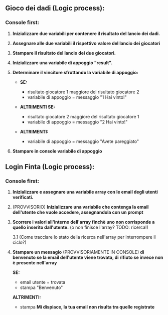 ## Gioco dei dadi (Logic process):
### Console first:
1. **Inizializzare due variabili per contenere il risultato del lancio dei dadi.**

1. **Assegnare alle due variabili il rispettivo valore del lancio dei giocatori**

1. **Stampare il risultato del lancio dei due giocatori.**

1. **Inizializzare una variabile di appoggio "result".**

1. **Determinare il vincitore sfruttando la variabile di appoggio:**

    - **SE:**
        - risultato giocatore 1 maggiore del risultato giocatore 2
        - variabile di appoggio = messaggio "1 Hai vinto!"
    
    - **ALTRIMENTI SE:**
        - risultato giocatore 2 maggiore del risultato giocatore 1
        - variabile di appoggio = messaggio "2 Hai vinto!"
    
    - **ALTRIMENTI:**
        - variabile di appoggio = messaggio "Avete pareggiato"

1. **Stampare in console variabile di appoggio**

## Login Finta (Logic process):
### Console first:

1. **Inizializzare e assegnare una variabile array con le email degli utenti verificati.**

1. (PROVVISORIO) **Inizializzare una variabile che contenga la email dell'utente che vuole accedere, assegnandola con un prompt**

1. **Scorrere i valori all'interno dell'array finchè uno non corrisponde a quello inserito dall'utente.** (o non finisce l'array? TODO: ricerca!)

    3.1 (Come tracciare lo stato della ricerca nell'array per interrompere il ciclo?)

1. **Stampare un messagio** (PROVVISORIAMENTE IN CONSOLE) **di benvenuto se la email dell'utente viene trovata, di rifiuto se invece non è presente nell'array**

    **SE:**
    - email utente = trovata
    - stampa "Benvenuto"

    **ALTRIMENTI:**
    - stampa **Mi dispiace, la tua email non risulta tra quelle registrate**

        
